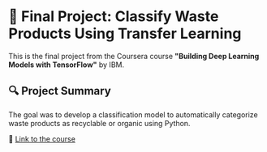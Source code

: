 # 📝 Final Project: Classify Waste Products Using Transfer Learning
This is the final project from the Coursera course **"Building Deep Learning Models with TensorFlow"** by IBM.  

## 🔍 Project Summary  
The goal was to develop a classification model to automatically categorize waste products as recyclable or organic using Python.  

🔗 [Link to the course](https://www.coursera.org/learn/building-deep-learning-models-with-tensorflow)
